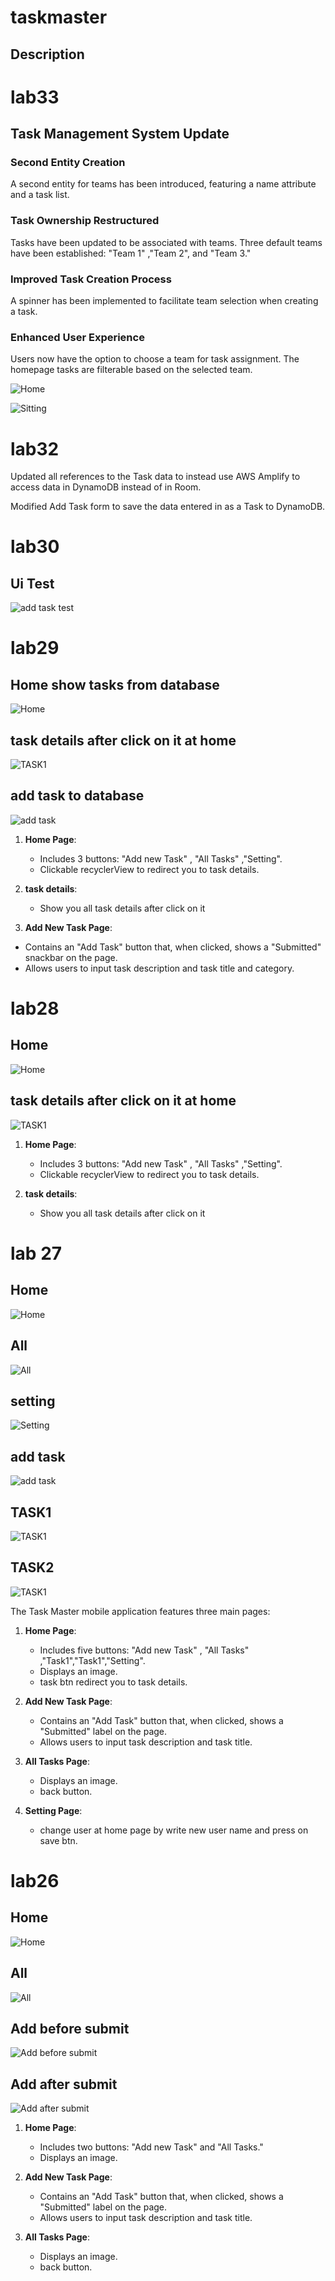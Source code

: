 # taskmaster
## Description

# lab33
## Task Management System Update

### Second Entity Creation

A second entity for teams has been introduced, featuring a name attribute and a task list.

### Task Ownership Restructured

Tasks have been updated to be associated with teams. Three default teams have been established: "Team 1" ,"Team 2", and "Team 3."

### Improved Task Creation Process

A spinner has been implemented to facilitate team selection when creating a task.

### Enhanced User Experience

Users now have the option to choose a team for task assignment. The homepage tasks are filterable based on the selected team.

![Home](./screenshots/33/MAIN33.png)

![Sitting](./screenshots/33/SITTING33.png)

# lab32
Updated all references to the Task data to instead use AWS Amplify to access data in DynamoDB instead of in Room.



Modified Add Task form to save the data entered in as a Task to DynamoDB.


# lab30
## Ui Test
![add task test](./screenshots/29/AddTaskTest.png)

# lab29
## Home show tasks from database
![Home](./screenshots/29/home.jpg)
## task details after click on it at home 
![TASK1](./screenshots/29/details%20(2).jpg)
## add task to database
![add task](./screenshots/29/add.jpg)

1. **Home Page**:
   - Includes 3 buttons: "Add new Task" , "All Tasks" ,"Setting".
   - Clickable recyclerView to redirect you to task details.

2. **task details**:
   - Show you all task details after click on it 


 3. **Add New Task Page**:
   - Contains an "Add Task" button that, when clicked, shows a "Submitted" snackbar on the page.
   - Allows users to input task description and task title and category.


# lab28
## Home
![Home](./screenshots/28/home.jpg)
## task details after click on it at home 
![TASK1](./screenshots/28/details.jpg)
1. **Home Page**:
   - Includes 3 buttons: "Add new Task" , "All Tasks" ,"Setting".
   - Clickable recyclerView to redirect you to task details.

2. **task details**:
   - Show you all task details after click on it 



# lab 27

## Home
![Home](./screenshots/27/home.jpg)

## All
![All](./screenshots/27/all.jpg)

## setting
![Setting](./screenshots/27/setting.jpg)

## add task
![add task](./screenshots/27/add.jpg)

## TASK1
![TASK1](./screenshots/27/t1.jpg)

## TASK2
![TASK1](./screenshots/27/t2.jpg)

The Task Master mobile application features three main pages:

1. **Home Page**:
   - Includes five buttons: "Add new Task" , "All Tasks" ,"Task1","Task1","Setting".
   - Displays an image.
   - task btn redirect you to task details.
2. **Add New Task Page**:
   - Contains an "Add Task" button that, when clicked, shows a "Submitted" label on the page.
   - Allows users to input task description and task title.

3. **All Tasks Page**:
   - Displays an image.
   - back button.

4. **Setting Page**:
   - change user at home page by write new user name and press on save btn.

# lab26

## Home
![Home](./screenshots/home.jpg)

## All
![All](./screenshots/all.jpg)

## Add before submit
![Add before submit](./screenshots/add.jpg)

## Add after submit
![Add after submit](./screenshots/add%20with%20lable.jpg)



1. **Home Page**:
   - Includes two buttons: "Add new Task" and "All Tasks."
   - Displays an image.

2. **Add New Task Page**:
   - Contains an "Add Task" button that, when clicked, shows a "Submitted" label on the page.
   - Allows users to input task description and task title.

3. **All Tasks Page**:
   - Displays an image.
   - back button.


